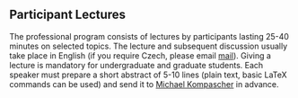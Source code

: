 
## Participant Lectures

The professional program consists of lectures by participants lasting 25-40 minutes on selected topics. The lecture and subsequent discussion usually take place in English (if you require Czech, please email [mail](mailto:skolavprirode@karlin.mff.cuni.cz)). Giving a lecture is mandatory for undergraduate and graduate students. Each speaker must prepare a short abstract of 5-10 lines (plain text, basic LaTeX commands can be used) and send it to [Michael Kompascher](mailto:kompatscher@karlin.mff.cuni.cz) in advance.

